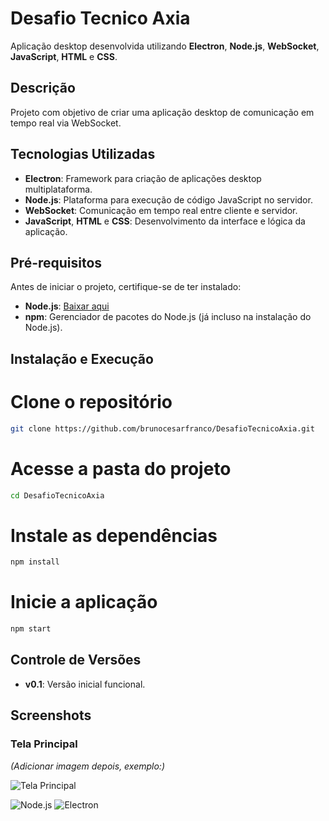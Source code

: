 # Desafio Tecnico Axia

Aplicação desktop desenvolvida utilizando **Electron**, **Node.js**, **WebSocket**, **JavaScript**, **HTML** e **CSS**.

## Descrição
Projeto com objetivo de criar uma aplicação desktop de comunicação em tempo real via WebSocket.

## Tecnologias Utilizadas
- **Electron**: Framework para criação de aplicações desktop multiplataforma.
- **Node.js**: Plataforma para execução de código JavaScript no servidor.
- **WebSocket**: Comunicação em tempo real entre cliente e servidor.
- **JavaScript**, **HTML** e **CSS**: Desenvolvimento da interface e lógica da aplicação.

## Pré-requisitos
Antes de iniciar o projeto, certifique-se de ter instalado:
- **Node.js**: [Baixar aqui](https://nodejs.org/)
- **npm**: Gerenciador de pacotes do Node.js (já incluso na instalação do Node.js).

## Instalação e Execução

# Clone o repositório
```bash
git clone https://github.com/brunocesarfranco/DesafioTecnicoAxia.git
```

# Acesse a pasta do projeto
```bash
cd DesafioTecnicoAxia
```

# Instale as dependências
```bash
npm install
```

# Inicie a aplicação
```bash
npm start
```


## Controle de Versões
- **v0.1**: Versão inicial funcional.

## Screenshots

### Tela Principal
*(Adicionar imagem depois, exemplo:)*

![Tela Principal](./screenshots/tela-principal.png)


![Node.js](https://img.shields.io/badge/Node.js-18.x-green)
![Electron](https://img.shields.io/badge/Electron-24.x-blue)